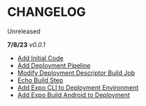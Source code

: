 # CHANGELOG
Unreleased

**7/8/23**
*v0.0.1*

- [Add Initial Code](#1)
- [Add Deployment Pipeline](#3)
- [Modify Deployment Descriptor Build Job](#5)
- [Echo Build Step](#7)
- [Add Expo CLI to Deployment Environment](#9)
- [Add Expo Build Android to Deployment](#11)
